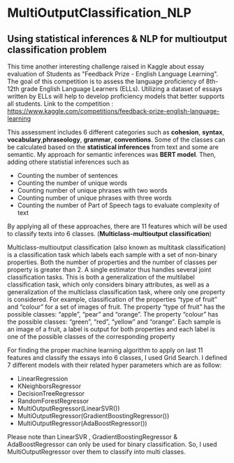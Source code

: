 # MultiOutputClassification_NLP
## Using statistical inferences &amp; NLP for multioutput classification problem


This time another interesting challenge raised in Kaggle about essay evaluation of Students as "Feedback Prize - English Language Learning".
The goal of this competition is to assess the language proficiency of 8th-12th grade English Language Learners (ELLs). Utilizing a dataset of essays written by ELLs will help to develop proficiency models that better supports all students.
Link to the competition : https://www.kaggle.com/competitions/feedback-prize-english-language-learning

This assessment includes 6 different categories such as **cohesion**, **syntax**, **vocabulary**,**phraseology**, **grammar**, **conventions**.
Some of the classes can be calculated based on the **statistical inferences** from text and some are semantic.
My approach for semantic inferences was **BERT model**. Then, adding othere statistial inferences such as 
* Counting the number of sentences
* Counting the number of unique words
* Counting number of unique phrases with two words
* Counting number of unique phrases with three words
* Counting the number of Part of Speech tags to evaluate complexity of text

By applying all of these approaches, there are 11 features which will be used to classify texts into 6 classes. (**Multiclass-multioutput classification**) 

Multiclass-multioutput classification (also known as multitask classification) is a classification task which labels each sample with a set of non-binary properties. Both the number of properties and the number of classes per property is greater than 2. A single estimator thus handles several joint classification tasks. This is both a generalization of the multilabel classification task, which only considers binary attributes, as well as a generalization of the multiclass classification task, where only one property is considered. For example, classification of the properties “type of fruit” and “colour” for a set of images of fruit. The property “type of fruit” has the possible classes: “apple”, “pear” and “orange”. The property “colour” has the possible classes: “green”, “red”, “yellow” and “orange”. Each sample is an image of a fruit, a label is output for both properties and each label is one of the possible classes of the corresponding property

For finding the proper machine learning algorithm to apply on last 11 features and classify the essays into 6 classes, I used Grid Search. I defined 7 different models with their related hyper parameters which are as follow:
* LinearRegression
* KNeighborsRegressor
* DecisionTreeRegressor
* RandomForestRegressor
* MultiOutputRegressor(LinearSVR())
* MultiOutputRegressor(GradientBoostingRegressor())
* MultiOutputRegressor(AdaBoostRegressor())

Please note than LinearSVR , GradientBoostingRegressor & AdaBoostRegressor can only be used for binary classification. So, I used MultiOutputRegressor over them to classify into multi classes.



